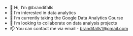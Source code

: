 - 👋 Hi, I’m @brandifalls
- 👀 I’m interested in data analytics
- 🌱 I’m currently taking the Google Data Analytics Course
- 💞️ I’m looking to collaborate on data analysis projects
- 📫 You can contact me via email - brandifalls1@gmail.com

<!---
brandifalls/brandifalls is a ✨ special ✨ repository because its `README.md` (this file) appears on your GitHub profile.
You can click the Preview link to take a look at your changes.
--->
